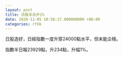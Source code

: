 ```yaml
---
layout: post
title: 日股半日升1%
date: 2020-11-05 10:58:17.000000000 +08:00
categories: rthk
---
```


日股造好，日經指數一度升穿24000點水平，但未能企穩。

指數半日報23929點，升234點，升幅1%。
